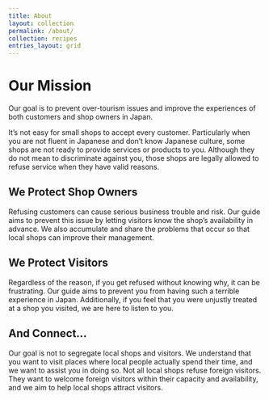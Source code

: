 ```yaml
---
title: About
layout: collection
permalink: /about/
collection: recipes
entries_layout: grid
---
```


# Our Mission
Our goal is to prevent over-tourism issues and improve the experiences of both customers and shop owners in Japan.

It’s not easy for small shops to accept every customer. Particularly when you are not fluent in Japanese and don’t know Japanese culture, some shops are not ready to provide services or products to you. Although they do not mean to discriminate against you, those shops are legally allowed to refuse service when they have valid reasons.

## We Protect Shop Owners
Refusing customers can cause serious business trouble and risk. Our guide aims to prevent this issue by letting visitors know the shop’s availability in advance. We also accumulate and share the problems that occur so that local shops can improve their management.


## We Protect Visitors
Regardless of the reason, if you get refused without knowing why, it can be frustrating. Our guide aims to prevent you from having such a terrible experience in Japan. Additionally, if you feel that you were unjustly treated at a shop you visited, we are here to listen to you.

## And Connect...
Our goal is not to segregate local shops and visitors. We understand that you want to visit places where local people actually spend their time, and we want to assist you in doing so. 
Not all local shops refuse foreign visitors. They want to welcome foreign visitors within their capacity and availability, and we aim to help local shops attract visitors.